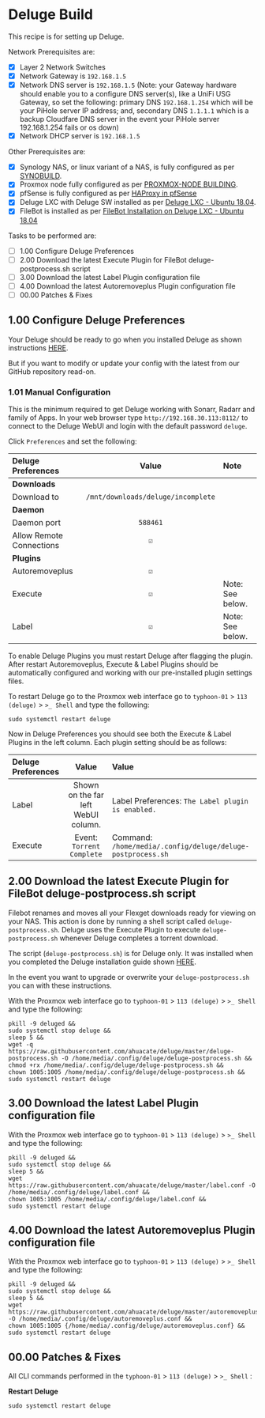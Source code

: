 # Deluge Build
This recipe is for setting up Deluge.

Network Prerequisites are:
- [x] Layer 2 Network Switches
- [x] Network Gateway is `192.168.1.5`
- [x] Network DNS server is `192.168.1.5` (Note: your Gateway hardware should enable you to a configure DNS server(s), like a UniFi USG Gateway, so set the following: primary DNS `192.168.1.254` which will be your PiHole server IP address; and, secondary DNS `1.1.1.1` which is a backup Cloudfare DNS server in the event your PiHole server 192.168.1.254 fails or os down)
- [x] Network DHCP server is `192.168.1.5`

Other Prerequisites are:
- [x] Synology NAS, or linux variant of a NAS, is fully configured as per [SYNOBUILD](https://github.com/ahuacate/synobuild#synobuild).
- [x] Proxmox node fully configured as per [PROXMOX-NODE BUILDING](https://github.com/ahuacate/proxmox-node/blob/master/README.md#proxmox-node-building).
- [x] pfSense is fully configured as per [HAProxy in pfSense](https://github.com/ahuacate/proxmox-reverseproxy/blob/master/README.md#haproxy-in-pfsense)
- [x] Deluge LXC with Deluge SW installed as per [Deluge LXC - Ubuntu 18.04](https://github.com/ahuacate/proxmox-lxc-media/blob/master/README.md#400-deluge-lxc---ubuntu-1804).
- [x] FileBot is installed as per [FileBot Installation on Deluge LXC - Ubuntu 18.04](https://github.com/ahuacate/proxmox-lxc-media/blob/master/README.md#700-filebot-installation-on-deluge-lxc---ubuntu-1804)

Tasks to be performed are:
- [ ] 1.00 Configure Deluge Preferences
- [ ] 2.00 Download the latest Execute Plugin for FileBot deluge-postprocess.sh script
- [ ] 3.00 Download the latest Label Plugin configuration file
- [ ] 4.00 Download the latest Autoremoveplus Plugin configuration file
- [ ] 00.00 Patches & Fixes

## 1.00 Configure Deluge Preferences
Your Deluge should be ready to go when you installed Deluge as shown instructions [HERE](https://github.com/ahuacate/proxmox-lxc-media/blob/master/README.md#400-deluge-lxc---ubuntu-1804). 

But if you want to modify or update your config with the latest from our GitHub repository read-on.

### 1.01 Manual Configuration
This is the minimum required to get Deluge working with Sonarr, Radarr and family of Apps.
In your web browser type `http://192.168.30.113:8112/` to connect to the Deluge WebUI and login with the default password `deluge`.

Click `Preferences` and set the following:

| Deluge Preferences | Value | Note
| :---  | :---: | :---
| **Downloads**
| Download to | `/mnt/downloads/deluge/incomplete`
| **Daemon**
| Daemon port | `588461`
| Allow Remote Connections | `☑`
| **Plugins**
| Autoremoveplus | `☑` |
| Execute | `☑` | Note: See below.
| Label | `☑` | Note: See below.

To enable Deluge Plugins you must restart Deluge after flagging the plugin. After restart Autoremoveplus, Execute & Label Plugins should be automatically configured and working with our pre-installed plugin settings files.

To restart Deluge go to the Proxmox web interface go to `typhoon-01` > `113 (deluge)` > `>_ Shell` and type the following:
```
sudo systemctl restart deluge
```
Now in Deluge Preferences you should see both the Execute & Label Plugins in the left column. Each plugin setting should be as follows:

|  Deluge Preferences | Value | Value
| :---  | :---: | :---
| Label | Shown on the far left WebUI column. | Label Preferences: `The Label plugin is enabled.`
| Execute | Event: `Torrent Complete` | Command: `/home/media/.config/deluge/deluge-postprocess.sh`


## 2.00 Download the latest Execute Plugin for FileBot deluge-postprocess.sh script
Filebot renames and moves all your Flexget downloads ready for viewing on your NAS. This action is done by running a shell script called `deluge-postprocess.sh`. Deluge uses the Execute Plugin to execute `deluge-postprocess.sh` whenever Deluge completes a torrent download.

The script (`deluge-postprocess.sh`) is for Deluge only. It was installed when you completed the Deluge installation guide shown  [HERE](https://github.com/ahuacate/proxmox-lxc-media/blob/master/README.md#400-deluge-lxc---ubuntu-1804).

In the event you want to upgrade or overwrite your `deluge-postprocess.sh` you can with these instructions. 

With the Proxmox web interface go to `typhoon-01` > `113 (deluge)` > `>_ Shell` and type the following:

```
pkill -9 deluged &&
sudo systemctl stop deluge &&
sleep 5 &&
wget -q https://raw.githubusercontent.com/ahuacate/deluge/master/deluge-postprocess.sh -O /home/media/.config/deluge/deluge-postprocess.sh &&
chmod +rx /home/media/.config/deluge/deluge-postprocess.sh &&
chown 1005:1005 /home/media/.config/deluge/deluge-postprocess.sh &&
sudo systemctl restart deluge
```

## 3.00 Download the latest Label Plugin configuration file
With the Proxmox web interface go to `typhoon-01` > `113 (deluge)` > `>_ Shell` and type the following:
```
pkill -9 deluged &&
sudo systemctl stop deluge &&
sleep 5 &&
wget https://raw.githubusercontent.com/ahuacate/deluge/master/label.conf -O /home/media/.config/deluge/label.conf &&
chown 1005:1005 /home/media/.config/deluge/label.conf &&
sudo systemctl restart deluge
```

## 4.00 Download the latest Autoremoveplus Plugin configuration file
With the Proxmox web interface go to `typhoon-01` > `113 (deluge)` > `>_ Shell` and type the following:
```
pkill -9 deluged &&
sudo systemctl stop deluge &&
sleep 5 &&
wget https://raw.githubusercontent.com/ahuacate/deluge/master/autoremoveplus.conf -O /home/media/.config/deluge/autoremoveplus.conf &&
chown 1005:1005 {/home/media/.config/deluge/autoremoveplus.conf} &&
sudo systemctl restart deluge
```
## 00.00 Patches & Fixes
All CLI commands performed in the `typhoon-01` > `113 (deluge)` > `>_ Shell` :

**Restart Deluge**
```
sudo systemctl restart deluge
```
